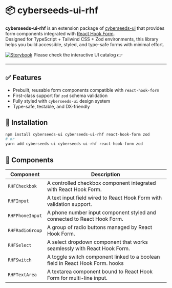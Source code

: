 # 📦 cyberseeds-ui-rhf

**cyberseeds-ui-rhf** is an extension package of [cyberseeds-ui](https://github.com/cyber937/cyberseeds-ui) that provides form components integrated with [React Hook Form](https://react-hook-form.com/).  
Designed for TypeScript + Tailwind CSS + Zod environments, this library helps you build accessible, styled, and type-safe forms with minimal effort.

[![Storybook](https://img.shields.io/badge/Storybook-online-orange?logo=storybook)](https://cyber937.github.io/cyberseeds-ui-rhf/?path=/story/form--default) Please check the interactive UI catalog 👉

---

## ✅ Features

- Prebuilt, reusable form components compatible with `react-hook-form`
- First-class support for `zod` schema validation
- Fully styled with `cyberseeds-ui` design system
- Type-safe, testable, and DX-friendly

## 🚀 Installation

```bash
npm install cyberseeds-ui cyberseeds-ui-rhf react-hook-form zod
# or
yarn add cyberseeds-ui cyberseeds-ui-rhf react-hook-form zod
```

## 🧱 Components

| Component       | Description                                                                   |
| --------------- | ----------------------------------------------------------------------------- |
| `RHFCheckbok`   | A controlled checkbox component integrated with React Hook Form.              |
| `RHFInput`      | A text input field wired to React Hook Form with validation support.          |
| `RHFPhoneInput` | A phone number input component styled and connected to React Hook Form.       |
| `RHFRadioGroup` | A group of radio buttons managed by React Hook Form.                          |
| `RHFSelect`     | A select dropdown component that works seamlessly with React Hook Form.       |
| `RHFSwitch`     | A toggle switch component linked to a boolean field in React Hook Form. hooks |
| `RHFTextArea`   | A textarea component bound to React Hook Form for multi-line input.           |
